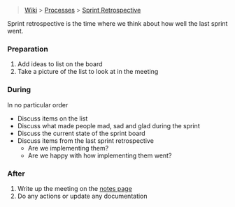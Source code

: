 > [Wiki](Home) > [Processes](Processes) > [Sprint Retrospective](Sprint-Retrospective)

Sprint retrospective is the time where we think about how well the last sprint went.

### Preparation

1. Add ideas to list on the board
1. Take a picture of the list to look at in the meeting

### During

In no particular order

* Discuss items on the list
* Discuss what made people mad, sad and glad during the sprint
* Discuss the current state of the sprint board
* Discuss items from the last sprint retrospective
  * Are we implementing them?
  * Are we happy with how implementing them went?

### After

1. Write up the meeting on the [notes page](Retrospective-Notes)
1. Do any actions or update any documentation
